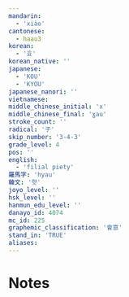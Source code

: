 ```yaml
---
mandarin:
  - 'xiào'
cantonese:
  - haau3
korean:
  - '효'
korean_native: ''
japanese:
  - 'KOU'
  - 'KYOU'
japanese_nanori: ''
vietnamese:
middle_chinese_initial: 'x'
middle_chinese_final: 'ɣau'
stroke_count: ''
radical: '子'
skip_number: '3-4-3'
grade_level: 4
pos: ''
english:
  - 'filial piety'
羅馬字: 'hyau'
韓文: '햣'
joyo_level: ''
hsk_level: ''
hanmun_edu_level: ''
danayo_id: 4074
mc_id: 225
graphemic_classification: '會意'
stand_in: 'TRUE'
aliases:
---
```


# Notes
